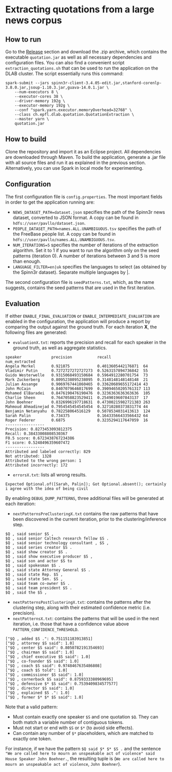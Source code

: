 # Extracting quotations from a large news corpus
## How to run
Go to the [Release](https://github.com/epfl-dlab/quotation-extraction/releases) section and download the .zip archive, which contains the executable `quotation.jar` as well as all necessary dependencies and configuration files. You can also find a convenient script `extraction_quotations.sh` that can be used to run the application on the DLAB cluster. The script essentially runs this command:
```
spark-submit --jars spinn3r-client-3.4.05-edit.jar,stanford-corenlp-3.8.0.jar,jsoup-1.10.3.jar,guava-14.0.1.jar \
	--num-executors 8 \
	--executor-cores 38 \
	--driver-memory 192g \
	--executor-memory 192g \
	--conf "spark.yarn.executor.memoryOverhead=32768" \
	--class ch.epfl.dlab.quotation.QuotationExtraction \
	--master yarn \
	quotation.jar
```

## How to build
Clone the repository and import it as an Eclipse project. All dependencies are downloaded through Maven. To build the application, generate a .jar file with all source files and run it as explained in the previous section. Alternatively, you can use Spark in local mode for experimenting.

## Configuration
The first configuration file is `config.properties`. The most important fields in order to get the application running are:
- `NEWS_DATASET_PATH=dataset.json` specifies the path of the Spinn3r news dataset, converted to JSON format. A copy can be found in `hdfs://user/pavllo/dataset.json`.
- `PEOPLE_DATASET_PATH=names.ALL.UNAMBIGUOUS.tsv` specifies the path of the FreeBase people list. A copy can be found in `hdfs://user/pavllo/names.ALL.UNAMBIGUOUS.tsv`.
- `NUM_ITERATIONS=5` specifies the number of iterations of the extraction algorithm. Set it to 1 if you want to run the algorithm only on the seed patterns (iteration 0). A number of iterations between 3 and 5 is more than enough.
- `LANGUAGE_FILTER=en|uk` specifies the languages to select (as obtained by the Spinn3r dataset). Separate multiple languages by |.

The second configuration file is `seedPatterns.txt`, which, as the name suggests, contains the seed patterns that are used in the first iteration.

## Evaluation
If either `ENABLE_FINAL_EVALUATION` or `ENABLE_INTERMEDIATE_EVALUATION` are enabled in the configuration, the application will produce a report by comparing the output against the ground truth. For each iteration **X**, the following files are generated:
- `evaluationX.txt`: reports the precision and recall for each speaker in the ground truth, as well as aggregate statistics.
```
speaker             precision           recall              num_extracted
Angela Merkel       0.921875            0.4013605442176871	64
Vladimir Putin      0.7272727272727273  0.5263157894736842	55
Guido Westerwelle   0.9315068493150684  0.5964912280701754	73
Mark Zuckerberg     0.8095238095238095  0.3148148148148148	21
Julian Assange      0.9069767441860465  0.33620689655172414	43
John McCain         0.8407079646017699  0.39094650205761317	113
Mohamed ElBaradei   0.8476190476190476  0.3236363636363636	105
Charlie Sheen       0.7647058823529411  0.2549019607843137	17
John Boehner        0.8326996197718631  0.47300215982721383	263
Mahmoud Ahmadinejad 0.7954545454545454  0.32710280373831774	44
Benjamin Netanyahu  0.782258064516129   0.5078534031413613	124
Sarah Palin         0.734375            0.16433566433566432	64
Roger Federer       0.6875              0.3235294117647059	16
-----------------
Precision: 0.8273453093812375
Recall: 0.38433008808530367
F0.5 score: 0.6723438767234386
F1 score: 0.5248496359607472
-----------------
Attributed and labeled correctly: 829
Not attributed: 1328
Attributed to the wrong person: 1
Attributed incorrectly: 172
```

- `errorsX.txt`: lists all wrong results.
```
Expected Optional.of([Sarah, Palin]); Got Optional.absent(); certainly i agree with the idea of being civil
```

By enabling `DEBUG_DUMP_PATTERNS`, three additional files will be generated at each iteration:

- `nextPatternsPreClusteringX.txt` contains the raw patterns that have been discovered in the current iteration, prior to the clustering/inference step.
```
$Q , said senior $S ,
$Q , said senior Caltech research fellow $S .
$Q , said senior technology consultant , $S ,
$Q , said series creator $S .
$Q , said show creator $S .
$Q , said show executive producer $S ,
$Q , said son and actor $S to
$Q , said spokesman $S .
$Q , said state Attorney General $S .
$Q , said state Rep. $S ,
$Q , said state Sen. $S ,
$Q , said team co-owner $S .
$Q , said team president $S .
$Q , said the $S ,
```
- `nextPatternsPostClusteringX.txt`: contains the patterns after the clustering step, along with their estimated confidence metric (i.e. precision).
- `nextPatternsX.txt`: contains the patterns that will be used in the next iteration, i.e. those that have a confidence value above `PATTERN_CONFIDENCE_THRESHOLD`.
```
["$Q , added $S .": 0.751151183913851]
["$Q , attorney $S said": 1.0]
["$Q , center $S said": 0.8050782191354693]
["$Q , chairman $S said": 1.0]
["$Q , chief executive $S said": 1.0]
["$Q , co-founder $S said": 1.0]
["$Q , coach $S said": 0.9748467635486808]
["$Q , coach $S told": 1.0]
["$Q , commissioner $S said": 1.0]
["$Q , cornerback $S said": 0.8759333380969695]
["$Q , defensive $* $S said": 0.7539409834577577]
["$Q , director $S said": 1.0]
["$Q , explained $S .": 1.0]
["$Q , former $* $* $S said": 1.0]
```

Note that a valid pattern:
- Must contain exactly one speaker `$S` and one quotation `$Q`. They can both match a variable number of contiguous tokens.
- Must not start or end with `$S` or `$*` (to avoid side effects).
- Can contain any number of `$*` placeholders, which are matched to exactly one token.

For instance, if we have the pattern `$Q said $* $* $S .` and the sentence `"We are called here to mourn an unspeakable act of violence" said House Speaker John Boehner.`, the resulting tuple is (`We are called here to mourn an unspeakable act of violence`, `John Boehner`).